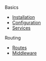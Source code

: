 Basics
  * [Installation](#/docs/installation)
  * [Configuration](#/docs/config)
  * [Services](http://localhost:4200/docs/Services)

Routing
   * [Routes](http://localhost:4200/docs/Routing)
   * [Middleware](http://localhost:4200/docs/middleware)
